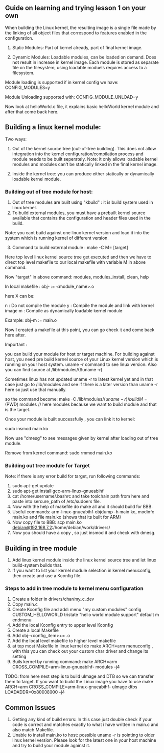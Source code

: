 ## Guide on learning and trying lesson 1 on your own ##

When building the Linux kernel, the resulting image is a single file made by the linking of all object files that correspond to features enabled in the configuration.

1. Static Modules: Part of kernel already, part of final kernel image.

2. Dynamic Modules: Loadable modules, can be loaded on demand. Does not result in increase in kernel image.
Each module is stored as separate file on the filesystem, using loadable moduels requires access to a filesystem.

Module loading is supported if in kernel config we have:
CONFIG_MODULES=y

Module Unloading supported with:
CONFIG_MODULE_UNLOAD=y

Now look at helloWorld.c file, it explains basic helloWorld kernel module and after that come back here.

## Building a linux kernel module: ##

Two ways:

1. Out of the kernel source tree (out-of-tree building). This does not allow integration into the kernel configuration/compilation process and module needs to be built seperately. Note: it only allows loadable kernel modules and modules can't be statically linked in the final kernel image.

2. Inside the kernel tree: you can produce either statically or dynamically loadable kernel module.


### Building out of tree module for host: ###

1. Out of tree modules are built using "kbuild" : it is build system used in linux kernel.
2. To build external modules, you must have a prebuilt kernel source available that contains the configuration and header files used in the build.

Note: you cant build against one linux kernel version and load it into the system which is running kernel of different version. 

3. Command to build external module : make -C <path to linux kernel tree> M=<path to your module> [target]

Here top level linux kernel source tree get executed and then we have to direct top level makefile to our local makefile with variable M in above command.

Now "target" in above command: modules, modules_install, clean, help


In local makefile : obj-<X> := <module_name>.o

here X can be:

n : Do not compile the module
y : Compile the module and link with kernel image
m : Compile as dynamically loadable kernel module

Example: obj-m := main.o


Now I created a makefile at this point, you can go check it and come back here after. 


Important :

you can build your module for host or target machine. For building against host, you need pre build kernel source of your Linux kernel version which is running on your host system. uname -r command to see
linux version. Also you can find source at /lib/modules/($uname -r)

Sometimes linux has not updated uname -r to latest kernel yet and in that case just go to /lib/modules and see if there is a later version than uname -r here so just use that manually.

so the command become:
make -C /lib/modules/($uname -r)/build M=($PWD) modules // here modules because we want to build module and that is the target.


Once your module is built successfully , you can link it to kernel:

sudo insmod main.ko

Now use "dmesg" to see messages given by kernel after loading out of tree module.

Remove from kernel command: sudo rmmod main.ko


### Building out tree module for Target ###

Note: if there is any error build for target, run following commands:
1. sudo apt-get update
2. sudo apt-get install gcc-arm-linux-gnueabihf
3. cat /home/username/.bashrc and take toolchain path from here and paste into sercure_path of  /etc/sudoers file.
4. Now with the help of makefile do make all and it should build for BBB.
5. Useful commands: arm-linux-gnueabihf-objdump -h main.ko, modinfo main.ko and file main.ko (shows that its built for ARM)
6. Now copy file to BBB: scp main.ko debian@192.168.7.2:/home/debian/work/drivers/ 
7. Now you should have a copy , so just insmod it and check with dmesg.

## Building in tree module ##
1. Add linux kernel module inside the linux kernel source tree and let linux build-system builds that.
2. If you want to list your kernel module selection in kernel menuconfig, then create and use a Kconfig file.

### Steps to add in tree module to kernel menu configuration
1. Create a folder in drivers/char/my_c_dev
2. Copy main.c
3. Create Kconfig file and add:
	menu "my custom modules"
	  config CUSTOM_HELLOWORLD
		tristate "hello world module support"
		default m
	endmenu
4. Add the local Kconfig entry to upper level Kconfig
5. Create a local Makefile
6. Add obj-<config_item>+= <module>.o
7. Add the local level makefile to higher level makefile
8. at top most Makefile in linux kernel do make ARCH=arm menuconfig , with this you can check out your custom char driver and change its setting
9. Buils kernel by running command: make ARCH=arm CROSS_COMPILE=arm-linux-gnueabihf- modules -j4

TODO: from here next step is to build uImage and DTB so we can transfer them to  target. If you want to build the Linux image you have to use
make ARCH=arm CROSS_COMPILE=arm-linux-gnueabihf- uImage dtbs LOADADDR=0x80008000 -j4


## Common Issues ##

1. Getting any kind of build errors: In this case just double check if your code is correct and matches exactly to what i have written in main.c and also match Makefile.
2. Unable to install main.ko to host: possible uname -r is pointing to older linux kernel version. Please look for the latest one in your host machine and try to build your module against it.




































